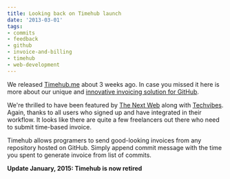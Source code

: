```yaml
---
title: Looking back on Timehub launch
date: '2013-03-01'
tags:
- commits
- feedback
- github
- invoice-and-billing
- timehub
- web-development
---
```


We released 
[Timehub.me](http://timehub.me/) about 3 weeks ago. In case you missed it here is more about our unique and 
[innovative invoicing solution for GitHub](http://blog.yafoy.com/2013/02/introducing-timehub-an-invoicing-solution-for-github/).

We're thrilled to have been featured by 
[The Next Web](http://thenextweb.com/dd/2013/02/10/timehub-lets-developers-generate-invoices-from-their-github-repositories/) along with 
[Techvibes](http://www.techvibes.com/blog/yafoy-launches-timehub-for-github-2013-02-20). Again, thanks to all users who signed up and have integrated in their workflow. It looks like there are quite a few freelancers out there who need to submit time-based invoice.

Timehub allows programers to send good-looking invoices from any repository hosted on GitHub. Simply append commit message with the time you spent to generate invoice from list of commits.

**Update January, 2015: Timehub is now retired**